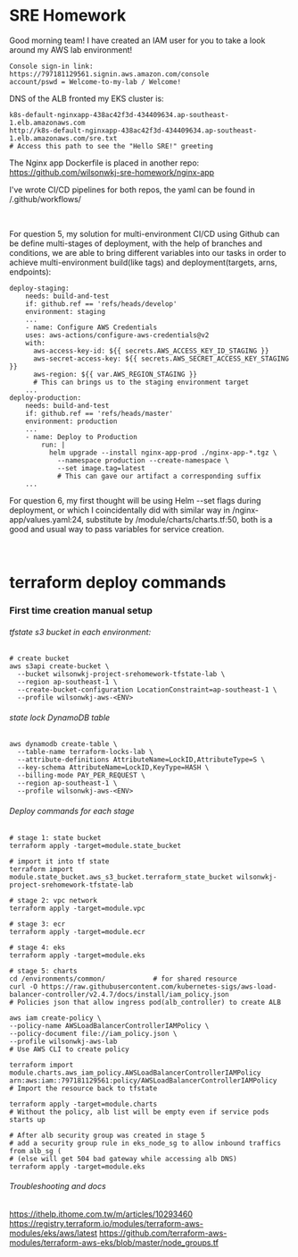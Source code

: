 # SRE Homework
Good morning team!
I have created an IAM user for you to take a look around my AWS lab environment!
```
Console sign-in link:
https://797181129561.signin.aws.amazon.com/console
account/pswd = Welcome-to-my-lab / Welcome!
```
DNS of the ALB fronted my EKS cluster is:
```
k8s-default-nginxapp-438ac42f3d-434409634.ap-southeast-1.elb.amazonaws.com
http://k8s-default-nginxapp-438ac42f3d-434409634.ap-southeast-1.elb.amazonaws.com/sre.txt
# Access this path to see the "Hello SRE!" greeting
```
The Nginx app Dockerfile is placed in another repo:
https://github.com/wilsonwkj-sre-homework/nginx-app

I've wrote CI/CD pipelines for both repos, the yaml can be found in /.github/workflows/

<br>

For question 5,
my solution for multi-environment CI/CD using Github can be define multi-stages of deployment, with the help of branches and conditions, we are able to bring different variables into our tasks in order to achieve multi-environment build(like tags) and deployment(targets, arns, endpoints):
```
deploy-staging:
    needs: build-and-test
    if: github.ref == 'refs/heads/develop'
    environment: staging
    ...
    - name: Configure AWS Credentials
    uses: aws-actions/configure-aws-credentials@v2
    with:
      aws-access-key-id: ${{ secrets.AWS_ACCESS_KEY_ID_STAGING }}
      aws-secret-access-key: ${{ secrets.AWS_SECRET_ACCESS_KEY_STAGING }}
      aws-region: ${{ var.AWS_REGION_STAGING }}
      # This can brings us to the staging environment target
    ...
deploy-production:
    needs: build-and-test
    if: github.ref == 'refs/heads/master'
    environment: production
    ...
    - name: Deploy to Production
        run: |
          helm upgrade --install nginx-app-prod ./nginx-app-*.tgz \
            --namespace production --create-namespace \
            --set image.tag=latest
            # This can gave our artifact a corresponding suffix
    ...

```
For question 6,
my first thought will be using Helm --set flags during deployment, or which I coincidentally did with similar way in /nginx-app/values.yaml:24, substitute by /module/charts/charts.tf:50, both is a good and usual way to pass variables for service creation.

<br> 

# terraform deploy commands
### First time creation manual setup
###### tfstate s3 bucket in each environment:
```
# create bucket
aws s3api create-bucket \
  --bucket wilsonwkj-project-srehomework-tfstate-lab \
  --region ap-southeast-1 \
  --create-bucket-configuration LocationConstraint=ap-southeast-1 \
  --profile wilsonwkj-aws-<ENV>
```
###### state lock DynamoDB table
```
aws dynamodb create-table \
  --table-name terraform-locks-lab \
  --attribute-definitions AttributeName=LockID,AttributeType=S \
  --key-schema AttributeName=LockID,KeyType=HASH \
  --billing-mode PAY_PER_REQUEST \
  --region ap-southeast-1 \
  --profile wilsonwkj-aws-<ENV>
```

###### Deploy commands for each stage
```
# stage 1: state bucket
terraform apply -target=module.state_bucket

# import it into tf state
terraform import module.state_bucket.aws_s3_bucket.terraform_state_bucket wilsonwkj-project-srehomework-tfstate-lab

# stage 2: vpc network
terraform apply -target=module.vpc

# stage 3: ecr
terraform apply -target=module.ecr

# stage 4: eks
terraform apply -target=module.eks

# stage 5: charts
cd /environments/common/            # for shared resource
curl -O https://raw.githubusercontent.com/kubernetes-sigs/aws-load-balancer-controller/v2.4.7/docs/install/iam_policy.json
# Policies json that allow ingress pod(alb_controller) to create ALB

aws iam create-policy \
--policy-name AWSLoadBalancerControllerIAMPolicy \
--policy-document file://iam_policy.json \
--profile wilsonwkj-aws-lab
# Use AWS CLI to create policy

terraform import module.charts.aws_iam_policy.AWSLoadBalancerControllerIAMPolicy arn:aws:iam::797181129561:policy/AWSLoadBalancerControllerIAMPolicy
# Import the resource back to tfstate

terraform apply -target=module.charts
# Without the policy, alb list will be empty even if service pods starts up

# After alb security group was created in stage 5
# add a security group rule in eks_node_sg to allow inbound traffics from alb_sg (
# (else will get 504 bad gateway while accessing alb DNS)
terraform apply -target=module.eks
```

###### Troubleshooting and docs
https://ithelp.ithome.com.tw/m/articles/10293460
https://registry.terraform.io/modules/terraform-aws-modules/eks/aws/latest
https://github.com/terraform-aws-modules/terraform-aws-eks/blob/master/node_groups.tf
